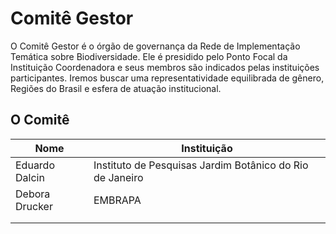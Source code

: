 # Comitê Gestor

O Comitê Gestor é o órgão de governança da Rede de Implementação Temática sobre Biodiversidade. Ele é presidido pelo Ponto Focal da Instituição Coordenadora e seus membros são indicados pelas instituições participantes. Iremos buscar uma representatividade equilibrada de gênero, Regiões do Brasil e esfera de atuação institucional.

## O Comitê
| Nome | Instituição |
|---|---|
| Eduardo Dalcin | Instituto de Pesquisas Jardim Botânico do Rio de Janeiro |
| Debora Drucker | EMBRAPA |
|  |  |
|  |  |

